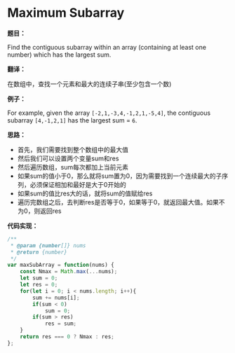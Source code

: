 # Maximum Subarray

**题目：**

Find the contiguous subarray within an array (containing at least one number) which has the largest sum.

**翻译：**

在数组中，查找一个元素和最大的连续子串(至少包含一个数)

**例子：**

For example, given the array `[-2,1,-3,4,-1,2,1,-5,4]`,
the contiguous subarray `[4,-1,2,1]` has the largest sum = `6`.

**思路：**

* 首先，我们需要找到整个数组中的最大值
* 然后我们可以设置两个变量sum和res
* 然后遍历数组，sum每次都加上当前元素
* 如果sum的值小于0，那么就将sum置为0，因为需要找到一个连续最大的子序列，必须保证相加和最好是大于0开始的
* 如果sum的值比res大的话，就将sum的值赋给res
* 遍历完数组之后，去判断res是否等于0，如果等于0，就返回最大值。如果不为0，则返回res

**代码实现：**

```javascript
/**
 * @param {number[]} nums
 * @return {number}
 */
var maxSubArray = function(nums) {
    const Nmax = Math.max(...nums);
    let sum = 0;
    let res = 0;
    for(let i = 0; i < nums.length; i++){
        sum += nums[i];
        if(sum < 0)
            sum = 0;
        if(sum > res)
            res = sum;
    }
    return res === 0 ? Nmax : res;
};
```

